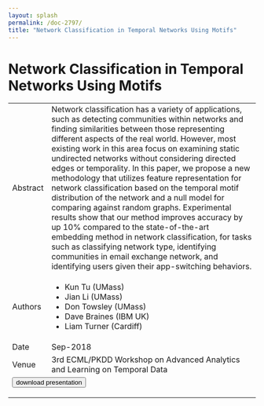 ```yaml
---
layout: splash
permalink: /doc-2797/
title: "Network Classification in Temporal Networks Using Motifs"
---
```


# Network Classification in Temporal Networks Using Motifs

<table>
    <tbody>
    <tr>
        <td>Abstract</td>
        <td>Network classification has a variety of applications, such as detecting communities within networks and finding similarities between those representing different aspects of the real world. However, most existing work in this area focus on examining static undirected networks without considering directed edges or temporality. In this paper, we propose a new methodology that utilizes feature representation for network classification based on the temporal motif distribution of the network and a null model for comparing against random graphs. Experimental results show that our method improves accuracy by up 10% compared to the state-of-the-art embedding method in network classification, for tasks such as classifying network type, identifying communities in email exchange network, and identifying users given their app-switching behaviors.</td>
    </tr>
    <tr>
        <td>Authors</td>
        <td>
            <ul>
                <li>Kun Tu (UMass)</li>
                <li>Jian Li (UMass)</li>
                <li>Don Towsley (UMass)</li>
                <li>Dave Braines (IBM UK)</li>
                <li>Liam Turner (Cardiff)</li>
            </ul>
        </td>
    </tr>
    <tr>
        <td>Date</td>
        <td>Sep-2018</td>
    </tr>
    <tr>
        <td>Venue</td>
        <td>3rd ECML/PKDD Workshop on Advanced Analytics and Learning on Temporal Data</td>
    </tr>
        <tr>
            <td colspan="2">
                <form method="get" action="https://dais-ita.org/sites/default/files/AALTD18.pdf">
                    <button type="submit">download presentation</button>
                </form>
            </td>
        </tr>
    </tbody>
</table>
